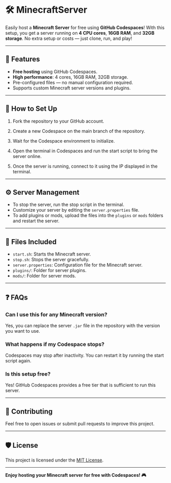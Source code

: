 # 🛠️ MinecraftServer  

Easily host a **Minecraft Server** for free using **GitHub Codespaces**! With this setup, you get a server running on **4 CPU cores**, **16GB RAM**, and **32GB storage**. No extra setup or costs — just clone, run, and play!  

---

## 🌟 Features  
- **Free hosting** using GitHub Codespaces.  
- **High performance**: 4 cores, 16GB RAM, 32GB storage.  
- Pre-configured files — no manual configuration required.  
- Supports custom Minecraft server versions and plugins.  

---

## 🚀 How to Set Up  

1. Fork the repository to your GitHub account.  

2. Create a new Codespace on the main branch of the repository.  

3. Wait for the Codespace environment to initialize.  

4. Open the terminal in Codespaces and run the start script to bring the server online.  

5. Once the server is running, connect to it using the IP displayed in the terminal.  

---

## ⚙️ Server Management  

- To stop the server, run the stop script in the terminal.  
- Customize your server by editing the `server.properties` file.  
- To add plugins or mods, upload the files into the `plugins` or `mods` folders and restart the server.  

---

## 📂 Files Included  
- `start.sh`: Starts the Minecraft server.  
- `stop.sh`: Stops the server gracefully.  
- `server.properties`: Configuration file for the Minecraft server.  
- `plugins/`: Folder for server plugins.  
- `mods/`: Folder for server mods.  

---

## ❓ FAQs  

### Can I use this for any Minecraft version?  
Yes, you can replace the server `.jar` file in the repository with the version you want to use.  

### What happens if my Codespace stops?  
Codespaces may stop after inactivity. You can restart it by running the start script again.  

### Is this setup free?  
Yes! GitHub Codespaces provides a free tier that is sufficient to run this server.  

---

## 🤝 Contributing  
Feel free to open issues or submit pull requests to improve this project.  

---

## 🛡️ License  
This project is licensed under the [MIT License](LICENSE).  

---

**Enjoy hosting your Minecraft server for free with Codespaces! 🎮**
